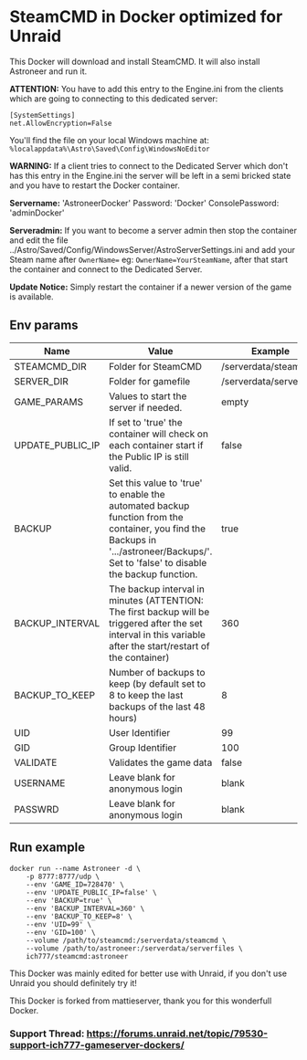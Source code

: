 # SteamCMD in Docker optimized for Unraid
This Docker will download and install SteamCMD. It will also install Astroneer and run it.

**ATTENTION:** You have to add this entry to the Engine.ini from the clients which are going to connecting to this dedicated server:
```
[SystemSettings]
net.AllowEncryption=False
```
You'll find the file on your local Windows machine at: `%localappdata%\Astro\Saved\Config\WindowsNoEditor`

**WARNING:** If a client tries to connect to the Dedicated Server which don't has this entry in the Engine.ini the server will be left in a semi bricked state and you have to restart the Docker container.

**Servername:** 'AstroneerDocker' Password: 'Docker' ConsolePassword: 'adminDocker'

**Serveradmin:** If you want to become a server admin then stop the container and edit the file ../Astro/Saved/Config/WindowsServer/AstroServerSettings.ini and add your Steam name after `OwnerName=` eg: `OwnerName=YourSteamName`, after that start the container and connect to the Dedicated Server.

**Update Notice:** Simply restart the container if a newer version of the game is available.

## Env params
| Name | Value | Example |
| --- | --- | --- |
| STEAMCMD_DIR | Folder for SteamCMD | /serverdata/steamcmd |
| SERVER_DIR | Folder for gamefile | /serverdata/serverfiles |
| GAME_PARAMS | Values to start the server if needed. | empty |
| UPDATE_PUBLIC_IP | If set to 'true' the container will check on each container start if the Public IP is still valid. | false |
| BACKUP | Set this value to 'true' to enable the automated backup function from the container, you find the Backups in '.../astroneer/Backups/'. Set to 'false' to disable the backup function. | true |
| BACKUP_INTERVAL | The backup interval in minutes (ATTENTION: The first backup will be triggered after the set interval in this variable after the start/restart of the container) | 360 |
| BACKUP_TO_KEEP | Number of backups to keep (by default set to 8 to keep the last backups of the last 48 hours) | 8 |
| UID | User Identifier | 99 |
| GID | Group Identifier | 100 |
| VALIDATE | Validates the game data | false |
| USERNAME | Leave blank for anonymous login | blank |
| PASSWRD | Leave blank for anonymous login | blank |


## Run example
```
docker run --name Astroneer -d \
	-p 8777:8777/udp \
	--env 'GAME_ID=728470' \
	--env 'UPDATE_PUBLIC_IP=false' \
	--env 'BACKUP=true' \
	--env 'BACKUP_INTERVAL=360' \
	--env 'BACKUP_TO_KEEP=8' \
	--env 'UID=99' \
	--env 'GID=100' \
	--volume /path/to/steamcmd:/serverdata/steamcmd \
	--volume /path/to/astroneer:/serverdata/serverfiles \
	ich777/steamcmd:astroneer
```

This Docker was mainly edited for better use with Unraid, if you don't use Unraid you should definitely try it!

This Docker is forked from mattieserver, thank you for this wonderfull Docker.

### Support Thread: https://forums.unraid.net/topic/79530-support-ich777-gameserver-dockers/
